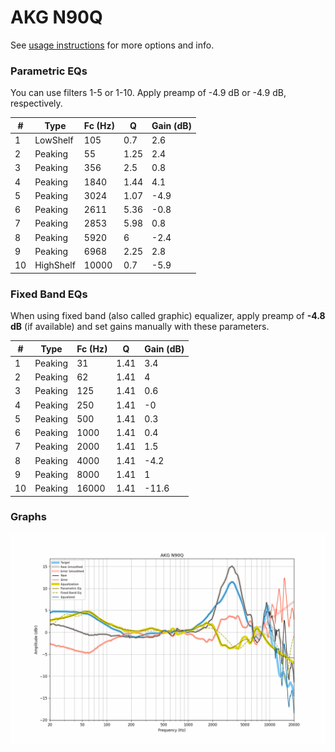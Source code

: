 # AKG N90Q
See [usage instructions](https://github.com/jaakkopasanen/AutoEq#usage) for more options and info.

### Parametric EQs
You can use filters 1-5 or 1-10. Apply preamp of -4.9 dB or -4.9 dB, respectively.

|   # | Type      |   Fc (Hz) |    Q |   Gain (dB) |
|-----|-----------|-----------|------|-------------|
|   1 | LowShelf  |       105 | 0.7  |         2.6 |
|   2 | Peaking   |        55 | 1.25 |         2.4 |
|   3 | Peaking   |       356 | 2.5  |         0.8 |
|   4 | Peaking   |      1840 | 1.44 |         4.1 |
|   5 | Peaking   |      3024 | 1.07 |        -4.9 |
|   6 | Peaking   |      2611 | 5.36 |        -0.8 |
|   7 | Peaking   |      2853 | 5.98 |         0.8 |
|   8 | Peaking   |      5920 | 6    |        -2.4 |
|   9 | Peaking   |      6968 | 2.25 |         2.8 |
|  10 | HighShelf |     10000 | 0.7  |        -5.9 |

### Fixed Band EQs
When using fixed band (also called graphic) equalizer, apply preamp of **-4.8 dB** (if available) and set gains manually with these parameters.

|   # | Type    |   Fc (Hz) |    Q |   Gain (dB) |
|-----|---------|-----------|------|-------------|
|   1 | Peaking |        31 | 1.41 |         3.4 |
|   2 | Peaking |        62 | 1.41 |         4   |
|   3 | Peaking |       125 | 1.41 |         0.6 |
|   4 | Peaking |       250 | 1.41 |        -0   |
|   5 | Peaking |       500 | 1.41 |         0.3 |
|   6 | Peaking |      1000 | 1.41 |         0.4 |
|   7 | Peaking |      2000 | 1.41 |         1.5 |
|   8 | Peaking |      4000 | 1.41 |        -4.2 |
|   9 | Peaking |      8000 | 1.41 |         1   |
|  10 | Peaking |     16000 | 1.41 |       -11.6 |

### Graphs
![](./AKG%20N90Q.png)
